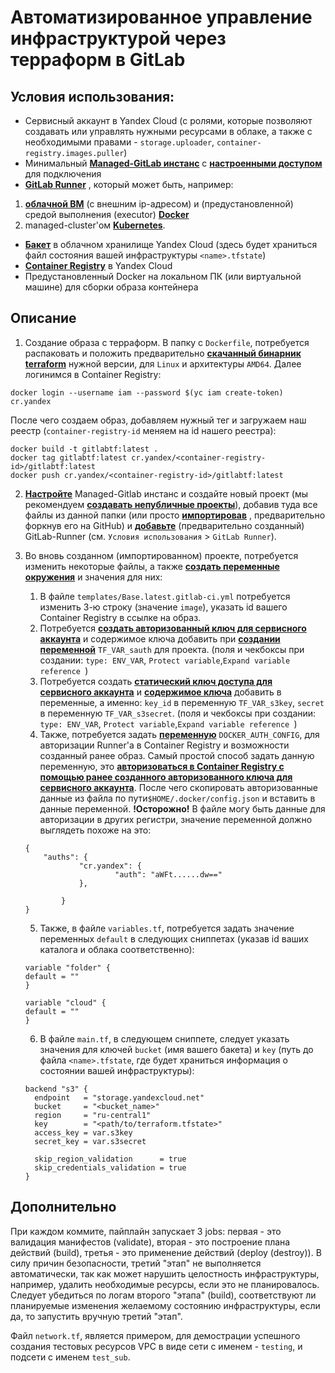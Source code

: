 # Автоматизированное управление инфраструктурой через терраформ в GitLab

## Условия использования:
* Сервисный аккаунт в Yandex Cloud (с ролями, которые позволяют создавать или управлять нужными ресурсами в облаке, а также с необходимыми правами - `storage.uploader`, `container-registry.images.puller`)
* Минимальный [**Managed-GitLab инстанс**](https://cloud.yandex.ru/docs/managed-gitlab/operations/instance/instance-create) c [**настроенными доступом**](https://cloud.yandex.ru/docs/managed-gitlab/operations/connect) для подключения
* [**GitLab Runner**](https://docs.gitlab.com/ee/tutorials/create_register_first_runner/#create-and-register-a-project-runner) , который может быть, например:
1. [**облачной ВМ**](https://docs.gitlab.com/runner/register/#linux) (с внешним ip-адресом) и (предустановленной) средой выполнения (executor) [**Docker**](https://docs.gitlab.com/runner/executors/docker.html)
2. managed-cluster'ом [**Kubernetes**](https://cloud.yandex.ru/docs/managed-kubernetes/operations/applications/gitlab-runner). 
* [**Бакет**](https://cloud.yandex.ru/docs/storage/operations/buckets/create) в облачном хранилище Yandex Cloud (здесь будет храниться файл состояния вашей инфраструктуры `<name>.tfstate`)
* [**Container Registry**](https://cloud.yandex.ru/docs/container-registry/operations/registry/registry-create) в Yandex Cloud
* Предустановленный Docker на локальном ПК (или виртуальной машине) для сборки образа контейнера

## Описание
1. Создание образа с терраформ.
В папку c `Dockerfile`, потребуется распаковать и положить предварительно [**скачанный бинарник terraform**](https://developer.hashicorp.com/terraform/downloads) нужной версии, для `Linux` и архитектуры `AMD64`.
Далее логинимcя в Container Registry:
```
docker login --username iam --password $(yc iam create-token) cr.yandex
```
После чего создаем образ, добавляем нужный тег и загружаем наш реестр (`container-registry-id` меняем на id нашего реестра):
```
docker build -t gitlabtf:latest .
docker tag gitlabtf:latest cr.yandex/<container-registry-id>/gitlabtf:latest
docker push cr.yandex/<container-registry-id>/gitlabtf:latest
```

2. [**Настройте**](https://cloud.yandex.ru/docs/managed-gitlab/quickstart#configure-mgl) Managed-Gitlab инстанс и создайте новый проект (мы рекомендуем [**создавать непубличные проекты**](https://docs.gitlab.com/ee/user/public_access.html)), добавив туда все файлы из данной папки (или просто [**импортировав**](https://docs.gitlab.com/ee/user/project/import/github.html#import-your-github-repository-into-gitlab) , предварительно форкнув его на GitHub) и [**добавьте**](https://docs.gitlab.com/ee/tutorials/create_register_first_runner/#create-and-register-a-project-runner) (предварительно созданный) GitLab-Runner (см. `Условия использования` > `GitLab Runner`).

3. Во вновь созданном (импортированном) проекте, потребуется изменить некоторые файлы, а также [**создать переменные окружения**](https://docs.gitlab.com/ee/ci/variables/#define-a-cicd-variable-in-the-ui) и значения для них:
    1. В файле `templates/Base.latest.gitlab-ci.yml` потребуется изменить 3-ю строку (значение `image`), указать id вашего Container Registry в ссылке на образ.
    2. Потребуется [**создать авторизованный ключ для сервисного аккаунта**](https://cloud.yandex.ru/docs/iam/operations/authorized-key/create) и содержимое ключа добавить при [**создании переменной**](https://docs.gitlab.com/ee/ci/variables/#define-a-cicd-variable-in-the-ui) `TF_VAR_sauth` для проекта. (поля и чекбоксы при создании: `type: ENV_VAR`, `Protect variable`,`Expand variable reference `)
    3. Потребуется создать [**статический ключ доступа для сервисного аккаунта**](https://cloud.yandex.ru/docs/iam/operations/sa/create-access-key) и [**содержимое ключа**](https://cloud.yandex.ru/docs/iam/concepts/authorization/access-key) добавить в переменные, а именно: `key_id` в переменную `TF_VAR_s3key`, `secret` в переменную `TF_VAR_s3secret`. (поля и чекбоксы при создании: `type: ENV_VAR`, `Protect variable`,`Expand variable reference `)
    4. Также, потребуется задать [**переменную**](https://docs.gitlab.com/ee/ci/docker/using_docker_images.html#access-an-image-from-a-private-container-registry) `DOCKER_AUTH_CONFIG`, для авторизации Runner'a в Container Registry и возможности созданный ранее образ.
    Самый простой способ задать данную переменную, это [**авторизоваться в Container Registry с помощью ранее созданного авторизованного ключа для сервисного аккаунта**](https://cloud.yandex.ru/docs/container-registry/operations/authentication#sa). После чего скопировать авторизованные данные из файла по пути`$HOME/.docker/config.json` и вставить в данные переменной.
    **!Осторожно!** В файле могу быть данные для авторизации в других регистри, значение переменной должно выглядеть похоже на это:
    ```
    {
        "auths": {
                "cr.yandex": {
                        "auth": "aWFt......dw=="
                },

            }
    }
    ```
    5. Также, в файле `variables.tf`, потребуется задать значение переменных `default` в следующих сниппетах (указав id ваших каталога и облака соответственно):
    ```
    variable "folder" {
    default = ""
    }

   variable "cloud" {
    default = ""
    }
    ```
    6. В файле `main.tf`, в следующем сниппете, следует указать значения для ключей `bucket` (имя вашего бакета) и `key` (путь до файла `<name>.tfstate`, где будет храниться информация о состоянии вашей инфраструктуры):

    ```
    backend "s3" {
      endpoint   = "storage.yandexcloud.net"
      bucket     = "<bucket_name>"
      region     = "ru-central1"
      key        = "<path/to/terraform.tfstate>"
      access_key = var.s3key
      secret_key = var.s3secret

      skip_region_validation      = true
      skip_credentials_validation = true
    }
    ```
## Дополнительно
При каждом коммите, пайплайн запускает 3 jobs: первая - это валидация манифестов (validate), вторая - это построение плана действий (build), третья - это применение действий (deploy (destroy)).
В силу причин безопасности, третий "этап" не выполняется автоматически, так как может нарушить целостность инфраструктуры, например, удалить необходимые ресурсы, если это не планировалось.
Следует убедиться по логам второго "этапа" (build), соответствуют ли планируемые изменения желаемому состоянию инфраструктуры, если да, то запустить вручную третий "этап".

Файл `network.tf`, является примером, для демострации успешного создания тестовых ресурсов VPC в виде сети с именем - `testing`, и подсети c именем `test_sub`. 